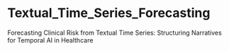 # Textual_Time_Series_Forecasting
Forecasting Clinical Risk from Textual Time Series: Structuring Narratives for Temporal AI in Healthcare
